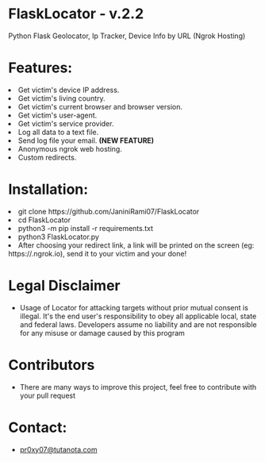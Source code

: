 # FlaskLocator - v.2.2
Python Flask Geolocator, Ip Tracker, Device Info by URL (Ngrok Hosting) 

# Features:
<li>Get victim's device IP address.</li>
<li>Get victim's living country.</li>
<li>Get victim's current browser and browser version.</li>
<li>Get victim's user-agent.</li>
<li>Get victim's service provider.</li>
<li>Log all data to a text file.</li>
<li>Send log file your email. <b>(NEW FEATURE)</b></li>
<li>Anonymous ngrok web hosting.</li>
<li>Custom redirects.  </li>


# Installation:
<li>git clone https://github.com/JaniniRami07/FlaskLocator</li>
<li>cd FlaskLocator</li>
<li>python3 -m pip install -r requirements.txt</li>
<li>python3 FlaskLocator.py</li>
<li>After choosing your redirect link, a link will be printed on the screen (eg: https://<random_shit>.ngrok.io), send it to your victim and your done!</li>

# Legal Disclaimer
- Usage of Locator for attacking targets without prior mutual consent is illegal. It's the end user's responsibility to obey all applicable local, state and federal laws. Developers assume no liability and are not responsible for any misuse or damage caused by this program

# Contributors
- There are many ways to improve this project, feel free to contribute with your pull request


# Contact:
- pr0xy07@tutanota.com
